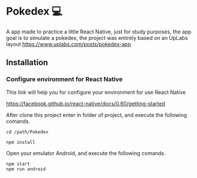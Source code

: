 # Pokedex :computer:
A app made to practice a little React Native, just for study purposes, the app goal is to simulate a pokedex, the project was entirely based on an UpLabs layout https://www.uplabs.com/posts/pokedex-app

## Installation

### Configure environment for React Native

This link will help you for configure your environment for use React Native

https://facebook.github.io/react-native/docs/0.60/getting-started

After clone this project enter in folder of project, and execute the following comands.

```
cd /path/Pokedex

npm install

```

Open your emulator Android, and execute the following comands.

```
npm start
npm run android
```
